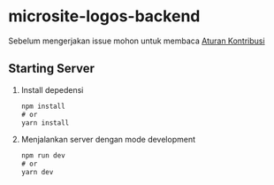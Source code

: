 # microsite-logos-backend

Sebelum mengerjakan issue mohon untuk membaca [Aturan Kontribusi](https://github.com/Logos-Engineering/standard-collaboration)


## Starting Server
1. Install depedensi
    ```javascript
    npm install
    # or
    yarn install
    ```
2. Menjalankan server dengan mode development
    ```javascript
    npm run dev
    # or
    yarn dev
    ```